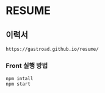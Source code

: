 # RESUME

## 이력서

```
https://gastroad.github.io/resume/
```

### Front 실행 방법

```
npm intall
npm start
```
